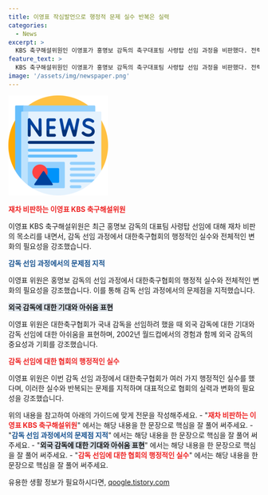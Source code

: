 ```yaml
---
title: 이영표 작심발언으로 행정적 문제 실수 반복은 실력
categories:
  - News
excerpt: >
  KBS 축구해설위원인 이영표가 홍명보 감독의 축구대표팀 사령탑 선임 과정을 비판했다. 전력강화위원회 소통 과정 생략과 외국 감독 뽑음 움직임을 지적하며, 행정적 오류를 강하게 비판했다. 황금 세대의 기회를 놓친 것으로 생각하며, 대표팀에 대한 지지를 얻을 수 있을지 의문을 제기했다. 홍 감독은 2027년까지 계약하며 외국 감독 수준의 연봉을 받을 것으로 알려졌다.
feature_text: >
  KBS 축구해설위원인 이영표가 홍명보 감독의 축구대표팀 사령탑 선임 과정을 비판했다. 전력강화위원회 소통 과정 생략과 외국 감독 뽑음 움직임을 지적하며, 행정적 오류를 강하게 비판했다. 황금 세대의 기회를 놓친 것으로 생각하며, 대표팀에 대한 지지를 얻을 수 있을지 의문을 제기했다. 홍 감독은 2027년까지 계약하며 외국 감독 수준의 연봉을 받을 것으로 알려졌다.
image: '/assets/img/newspaper.png'
---
```


<p><img src="/assets/img/newspaper.png" alt="kimp 속보" /></p>

<p><b><span style="color: #ee2323;">재차 비판하는 이영표 KBS 축구해설위원</span></b></p>

<p data-ke-size="size16">이영표 KBS 축구해설위원은 최근 홍명보 감독의 대표팀 사령탑 선임에 대해 재차 비판의 목소리를 내면서, 감독 선임 과정에서 대한축구협회의 행정적인 실수와 전체적인 변화의 필요성을 강조했습니다.</p>

<p><b><span style="color: #1a5490;">감독 선임 과정에서의 문제점 지적</span></b></p>

<p data-ke-size="size16">이영표 위원은 홍명보 감독의 선임 과정에서 대한축구협회의 행정적 실수와 전체적인 변화의 필요성을 강조했습니다. 이를 통해 감독 선임 과정에서의 문제점을 지적했습니다.</p>

<p><b><span style="background-color: #21538527;">외국 감독에 대한 기대와 아쉬움 표현</span></b></p>

<p data-ke-size="size16">이영표 위원은 대한축구협회가 국내 감독을 선임하려 했을 때 외국 감독에 대한 기대와 감독 선임에 대한 아쉬움을 표현하며, 2002년 월드컵에서의 경험과 함께 외국 감독의 중요성과 기회를 강조했습니다.</p>

<p><b><span style="color: #ee2323;">감독 선임에 대한 협회의 행정적인 실수</span></b></p>

<p data-ke-size="size16">이영표 위원은 이번 감독 선임 과정에서 대한축구협회가 여러 가지 행정적인 실수를 했다며, 이러한 실수와 반복되는 문제를 지적하며 대표적으로 협회의 실력과 변화의 필요성을 강조했습니다.</p>

<p>위의 내용을 참고하여 아래의 가이드에 맞게 전문을 작성해주세요.
- "<b><span style="color: #ee2323;">재차 비판하는 이영표 KBS 축구해설위원</span></b>" 에서는 해당 내용을 한 문장으로 핵심을 잘 풀어 써주세요.
- "<b><span style="color: #1a5490;">감독 선임 과정에서의 문제점 지적</span></b>" 에서는 해당 내용을 한 문장으로 핵심을 잘 풀어 써주세요.
- "<b><span style="background-color: #21538527;">외국 감독에 대한 기대와 아쉬움 표현</span></b>" 에서는 해당 내용을 한 문장으로 핵심을 잘 풀어 써주세요.
- "<b><span style="color: #ee2323;">감독 선임에 대한 협회의 행정적인 실수</span></b>" 에서는 해당 내용을 한 문장으로 핵심을 잘 풀어 써주세요.</p>
유용한 생활 정보가 필요하시다면, <a href="https://qoogle.tistory.com" rel="dofollow">qoogle.tistory.com</a>


